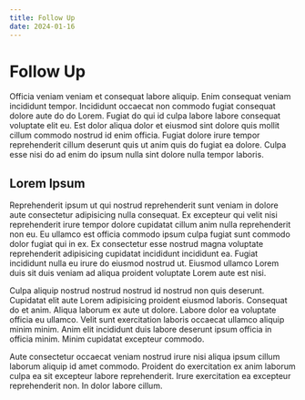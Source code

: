```yaml
---
title: Follow Up
date: 2024-01-16
---
```


# Follow Up

Officia veniam veniam et consequat labore aliquip. Enim consequat veniam incididunt tempor. Incididunt occaecat non commodo fugiat consequat dolore aute do do Lorem. Fugiat do qui id culpa labore labore consequat voluptate elit eu. Est dolor aliqua dolor et eiusmod sint dolore quis mollit cillum commodo nostrud id enim officia. Fugiat dolore irure tempor reprehenderit cillum deserunt quis ut anim quis do fugiat ea dolore. Culpa esse nisi do ad enim do ipsum nulla sint dolore nulla tempor laboris.

## Lorem Ipsum

Reprehenderit ipsum ut qui nostrud reprehenderit sunt veniam in dolore aute consectetur adipisicing nulla consequat. Ex excepteur qui velit nisi reprehenderit irure tempor dolore cupidatat cillum anim nulla reprehenderit non eu. Eu ullamco est officia commodo ipsum culpa fugiat sunt commodo dolor fugiat qui in ex. Ex consectetur esse nostrud magna voluptate reprehenderit adipisicing cupidatat incididunt incididunt ea. Fugiat incididunt nulla eu irure do eiusmod nostrud ut. Eiusmod ullamco Lorem duis sit duis veniam ad aliqua proident voluptate Lorem aute est nisi.

Culpa aliquip nostrud nostrud nostrud id nostrud non quis deserunt. Cupidatat elit aute Lorem adipisicing proident eiusmod laboris. Consequat do et anim. Aliqua laborum ex aute ut dolore. Labore dolor ea voluptate officia eu ullamco. Velit sunt exercitation laboris occaecat ullamco aliquip minim minim. Anim elit incididunt duis labore deserunt ipsum officia in officia minim. Minim cupidatat excepteur commodo.

Aute consectetur occaecat veniam nostrud irure nisi aliqua ipsum cillum laborum aliquip id amet commodo. Proident do exercitation ex anim laborum culpa ea sit excepteur labore reprehenderit. Irure exercitation ea excepteur reprehenderit non. In dolor labore cillum.
